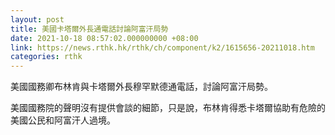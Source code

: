 ```yaml
---
layout: post
title: 美國卡塔爾外長通電話討論阿富汗局勢
date: 2021-10-18 08:57:02.000000000 +08:00
link: https://news.rthk.hk/rthk/ch/component/k2/1615656-20211018.htm
categories: rthk
---
```


美國國務卿布林肯與卡塔爾外長穆罕默德通電話，討論阿富汗局勢。

美國國務院的聲明沒有提供會談的細節，只是說，布林肯得悉卡塔爾協助有危險的美國公民和阿富汗人過境。

